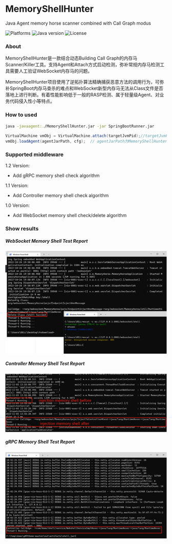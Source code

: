 # MemoryShellHunter
Java Agent memory horse scanner combined with Call Graph modus


![Platforms](https://img.shields.io/badge/Platforms-JavaAgent-brightgreen.svg)
![Java version](https://img.shields.io/badge/Java-8-green.svg)
![License](https://img.shields.io/badge/License-Mozilla-green.svg)


### About

MemoryShellHunter是一款结合动态Building Call Graph的内存马Scanner/Killer工具。支持Agent和Attach方式启动检测，弥补常规内存马检测工具需要人工验证WebSocket内存马的问题。

MemoryShellHunter项目使用了逆拓扑算法精确捕获恶意方法的调用行为，可弥补SpringBoot内存马查杀的难点和WebSocket新型内存马无法从Class文件是否落地上进行判断。有着性能影响低于一般的RASP检测、属于轻量级Agent、对业务代码侵入性小等特点。




### How to used

```bash
java -javaagent:./MemoryShellHunter.jar -jar SpringBootRunner.jar
```

```java
VirtualMachine vmObj = VirtualMachine.attach(targetJvmPid);//targetJvmPid为目标JVM的进程ID  
vmObj.loadAgent(agentJarPath, cfg);  // agentJarPath为MemoryShellHunter jar包的路径，cfg为传递给agent的参数  
```



### Supported middleware

1.2 Version:

- Add gRPC memory shell check algorithm

1.1 Version:

- Add Controller memory shell check algorithm

1.0 Version:

- Add WebSocket memory shell check/delete algorithm



### Show results

##### WebSocket Memory Shell Test Report

![1666788512005](./images/renderings.png)



##### Controller Memory Shell Test Report
![controller](./images/controller.png)



##### gRPC Memory Shell Test Report

![controller](./images/grpc.png)